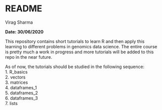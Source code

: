 README
================
Virag Sharma

**Date: 30/06/2020**

This repository contains short tutorials to learn R and then apply this
learning to different problems in genomics data science. The entire
course is pretty much a work in progress and more tutorials will be
added to this repo in the near future.

As of now, the tutorials should be studied in the following sequence:  
1\. R\_basics  
2\. vectors  
3\. matrices  
4\. dataframes\_1  
5\. dataframes\_2  
6\. dataframes\_3  
7\. lists
